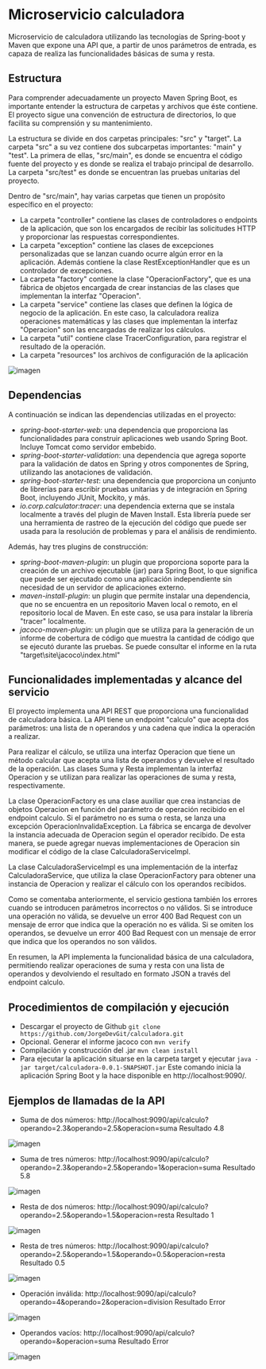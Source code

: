 # Microservicio calculadora
Microservicio de calculadora utilizando las tecnologías de Spring-boot y Maven que expone una API que, a partir de unos parámetros de entrada, es capaza de  realiza las funcionalidades básicas de suma y resta.


## Estructura
Para comprender adecuadamente un proyecto Maven Spring Boot, es importante entender la estructura de carpetas y archivos que éste contiene. El proyecto sigue una convención de estructura de directorios, lo que facilita su comprensión y su mantenimiento.

La estructura se divide en dos carpetas principales: "src" y "target". La carpeta "src" a su vez contiene dos subcarpetas importantes: "main" y "test". La primera de ellas, "src/main", es donde se encuentra el código fuente del proyecto y es donde se realiza el trabajo principal de desarrollo. La carpeta "src/test" es donde se encuentran las pruebas unitarias del proyecto.

Dentro de "src/main", hay varias carpetas que tienen un propósito específico en el proyecto:
- La carpeta "controller" contiene las clases de controladores o endpoints de la aplicación, que son los encargados de recibir las solicitudes HTTP y proporcionar las respuestas correspondientes.
- La carpeta "exception" contiene las clases de excepciones personalizadas que se lanzan cuando ocurre algún error en la aplicación. Además contiene la clase RestExceptionHandler que es un controlador de excepciones.
- La carpeta "factory" contiene la clase "OperacionFactory", que es una fábrica de objetos encargada de crear instancias de las clases que implementan la interfaz "Operacion".
- La carpeta "service" contiene las clases que definen la lógica de negocio de la aplicación. En este caso, la calculadora realiza operaciones matemáticas y las clases que implementan la interfaz "Operacion" son las encargadas de realizar los cálculos.
- La carpeta "util" contiene clase TracerConfiguration, para registrar el resultado de la operación.
- La carpeta "resources" los archivos de configuración de la aplicación

![imagen](https://user-images.githubusercontent.com/115168729/233434974-4c778540-abcb-4146-8aa2-59f109fac0ea.png)

## Dependencias
A continuación se indican las dependencias utilizadas en el proyecto:
- _spring-boot-starter-web_: una dependencia que proporciona las funcionalidades para construir aplicaciones web usando Spring Boot. Incluye Tomcat como servidor embebido.
- _spring-boot-starter-validation_: una dependencia que agrega soporte para la validación de datos en Spring y otros componentes de Spring, utilizando las anotaciones de validación.
- _spring-boot-starter-test_: una dependencia que proporciona un conjunto de librerías para escribir pruebas unitarias y de integración en Spring Boot, incluyendo JUnit, Mockito, y más.
- _io.corp.calculator:tracer_: una dependencia externa que se instala localmente a través del plugin de Maven Install. Esta librería puede ser una herramienta de rastreo de la ejecución del código que puede ser usada para la resolución de problemas y para el análisis de rendimiento.

Además, hay tres plugins de construcción:
- _spring-boot-maven-plugin_: un plugin que proporciona soporte para la creación de un archivo ejecutable (jar) para Spring Boot, lo que significa que puede ser ejecutado como una aplicación independiente sin necesidad de un servidor de aplicaciones externo.
- _maven-install-plugin_: un plugin que permite instalar una dependencia, que no se encuentra en un repositorio Maven local o remoto, en el repositorio local de Maven. En este caso, se usa para instalar la librería "tracer" localmente.
- _jacoco-maven-plugin_: un plugin que se utiliza para la generación de un informe de cobertura de código que muestra la cantidad de código que se ejecutó durante las pruebas. Se puede consultar el informe en la ruta "target\site\jacoco\index.html"

## Funcionalidades implementadas y alcance del servicio 
El proyecto implementa una API REST que proporciona una funcionalidad de calculadora básica. La API tiene un endpoint "calculo" que acepta dos parámetros: una lista de n operandos y una cadena que indica la operación a realizar.

Para realizar el cálculo, se utiliza una interfaz Operacion que tiene un método calcular que acepta una lista de operandos y devuelve el resultado de la operación. Las clases Suma y Resta implementan la interfaz Operacion y se utilizan para realizar las operaciones de suma y resta, respectivamente.

La clase OperacionFactory es una clase auxiliar que crea instancias de objetos Operacion en función del parámetro de operación recibido en el endpoint calculo. Si el parámetro no es suma o resta, se lanza una excepción OperacionInvalidaException. 
La fábrica se encarga de devolver la instancia adecuada de Operacion según el operador recibido. De esta manera, se puede agregar nuevas implementaciones de Operacion sin modificar el código de la clase CalculadoraServiceImpl.

La clase CalculadoraServiceImpl es una implementación de la interfaz CalculadoraService, que utiliza la clase OperacionFactory para obtener una instancia de Operacion y realizar el cálculo con los operandos recibidos.

Como se comentaba anteriormente, el servicio gestiona también los errores cuando se introducen parámetros incorrectos o no válidos. Si se introduce una operación no válida, se devuelve un error 400 Bad Request con un mensaje de error que indica que la operación no es válida. Si se omiten los operandos, se devuelve un error 400 Bad Request con un mensaje de error que indica que los operandos no son válidos.

En resumen, la API implementa la funcionalidad básica de una calculadora, permitiendo realizar operaciones de suma y resta con una lista de operandos y devolviendo el resultado en formato JSON a través del endpoint calculo.


## Procedimientos de compilación y ejecución 
- Descargar el proyecto de Github `git clone https://github.com/JorgeDevGit/calculadora.git`
- Opcional. Generar el informe jacoco con `mvn verify`
- Compilación y construcción del .jar `mvn clean install`
- Para ejecutar la aplicación situarse en la carpeta target y ejecutar `java -jar target/calculadora-0.0.1-SNAPSHOT.jar`
  Este comando inicia la aplicación Spring Boot y la hace disponible en http://localhost:9090/.

## Ejemplos de llamadas de la API 
- Suma de dos números: http://localhost:9090/api/calculo?operando=2.3&operando=2.5&operacion=suma
Resultado 4.8 

![imagen](https://user-images.githubusercontent.com/115168729/233455368-cf835e51-31d2-41b2-aa82-82f2994f0245.png)
-  Suma de tres números: http://localhost:9090/api/calculo?operando=2.3&operando=2.5&operando=1&operacion=suma
Resultado 5.8 

![imagen](https://user-images.githubusercontent.com/115168729/233455590-3a3bc0f1-7805-4340-ac6e-220acb49dcda.png)

- Resta de dos números: http://localhost:9090/api/calculo?operando=2.5&operando=1.5&operacion=resta
Resultado 1 

![imagen](https://user-images.githubusercontent.com/115168729/233456027-525d9164-04c9-4e7c-bb6c-3d853aa8a95c.png)

- Resta de tres números: http://localhost:9090/api/calculo?operando=2.5&operando=1.5&operando=0.5&operacion=resta
Resultado 0.5

![imagen](https://user-images.githubusercontent.com/115168729/233456223-18fe081e-b89a-44f5-9c15-8f9e80dc4972.png)

- Operación inválida: http://localhost:9090/api/calculo?operando=4&operando=2&operacion=division
Resultado Error

![imagen](https://user-images.githubusercontent.com/115168729/233456609-7bd809ac-9855-458b-9658-b0998cbe634c.png)

- Operandos vacíos: http://localhost:9090/api/calculo?operando=&operacion=suma
Resultado Error

![imagen](https://user-images.githubusercontent.com/115168729/233456773-63799616-e533-449c-8b35-ebae477a0900.png)

